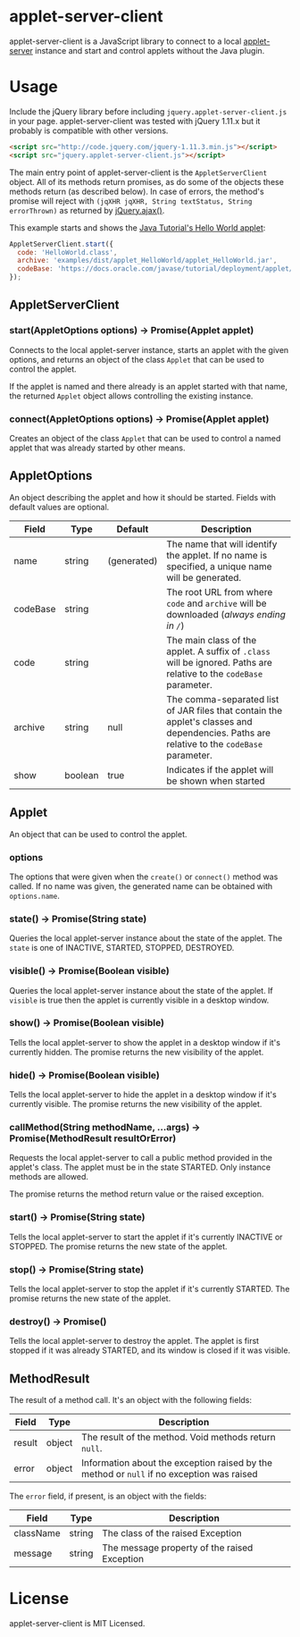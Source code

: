 # applet-server-client

applet-server-client is a JavaScript library to connect to a local [applet-server](https://github.com/diogoko/applet-server) instance and start and control applets without the Java plugin.

# Usage

Include the jQuery library before including `jquery.applet-server-client.js` in your page. applet-server-client was tested with jQuery 1.11.x but it probably is compatible with other versions.

```html
<script src="http://code.jquery.com/jquery-1.11.3.min.js"></script>
<script src="jquery.applet-server-client.js"></script>
```

The main entry point of applet-server-client is the `AppletServerClient` object. All of its methods return promises, as do some of the objects these methods return (as described below). In case of errors, the method's promise will reject with `(jqXHR jqXHR, String textStatus, String errorThrown)` as returned by [jQuery.ajax()](http://api.jquery.com/jQuery.ajax/).

This example starts and shows the [Java Tutorial's Hello World applet](https://docs.oracle.com/javase/tutorial/deployment/applet/getStarted.html):

```javascript
AppletServerClient.start({
  code: 'HelloWorld.class',
  archive: 'examples/dist/applet_HelloWorld/applet_HelloWorld.jar',
  codeBase: 'https://docs.oracle.com/javase/tutorial/deployment/applet/'
});
```

## AppletServerClient

### start(AppletOptions options) &rarr; Promise(Applet applet)

Connects to the local applet-server instance, starts an applet with the given options, and returns an object of the class `Applet` that can be used to control the applet.

If the applet is named and there already is an applet started with that name, the returned `Applet` object allows controlling the existing instance.

### connect(AppletOptions options) &rarr; Promise(Applet applet)

Creates an object of the class `Applet` that can be used to control a named applet that was already started by other means.

## AppletOptions

An object describing the applet and how it should be started. Fields with default values are optional.

| Field    | Type    | Default     | Description                                                                                                                               |
|----------|---------|-------------|-------------------------------------------------------------------------------------------------------------------------------------------|
| name     | string  | (generated) | The name that will identify the applet. If no name is specified, a unique name will be generated.                                         |
| codeBase | string  |             | The root URL from where `code` and `archive` will be downloaded (*always ending in `/`*)                                                                          |
| code     | string  |             | The main class of the applet. A suffix of `.class` will be ignored. Paths are relative to the `codeBase` parameter.                       |
| archive  | string  | null        | The comma-separated list of JAR files that contain the applet's classes and dependencies. Paths are relative to the `codeBase` parameter. |
| show     | boolean | true        | Indicates if the applet will be shown when started                                                                                        |

## Applet

An object that can be used to control the applet.

### options

The options that were given when the `create()` or `connect()` method was called. If no name was given, the generated name can be obtained with `options.name`.

### state() &rarr; Promise(String state)

Queries the local applet-server instance about the state of the applet. The `state` is one of INACTIVE, STARTED, STOPPED, DESTROYED.

### visible() &rarr; Promise(Boolean visible)

Queries the local applet-server instance about the state of the applet. If `visible` is true then the applet is currently visible in a desktop window.

### show() &rarr; Promise(Boolean visible)

Tells the local applet-server to show the applet in a desktop window if it's currently hidden. The promise returns the new visibility of the applet.

### hide() &rarr; Promise(Boolean visible)

Tells the local applet-server to hide the applet in a desktop window if it's currently visible. The promise returns the new visibility of the applet.

### callMethod(String methodName, ...args) &rarr; Promise(MethodResult resultOrError)

Requests the local applet-server to call a public method provided in the applet's class. The applet must be in the state STARTED. Only instance methods are allowed.

The promise returns the method return value or the raised exception.

### start() &rarr; Promise(String state)

Tells the local applet-server to start the applet if it's currently INACTIVE or STOPPED. The promise returns the new state of the applet.

### stop() &rarr; Promise(String state)

Tells the local applet-server to stop the applet if it's currently STARTED. The promise returns the new state of the applet.

### destroy() &rarr; Promise()

Tells the local applet-server to destroy the applet. The applet is first stopped if it was already STARTED, and its window is closed if it was visible.

## MethodResult

The result of a method call. It's an object with the following fields:

| Field  | Type   | Description                                                                               |
|--------|--------|-------------------------------------------------------------------------------------------|
| result | object | The result of the method. Void methods return `null`.                                     |
| error  | object | Information about the exception raised by the method or `null` if no exception was raised |

The `error` field, if present, is an object with the fields:

| Field     | Type   | Description                                  |
|-----------|--------|----------------------------------------------|
| className | string | The class of the raised Exception            |
| message   | string | The message property of the raised Exception |

# License

applet-server-client is MIT Licensed.
